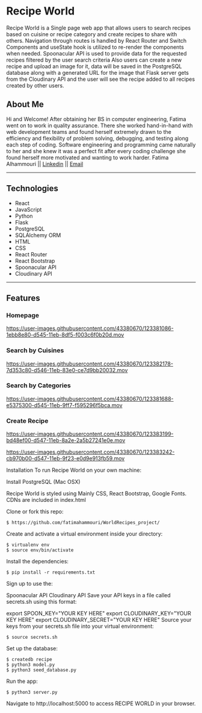 
# Recipe World
Recipe World is a Single page web app that allows users to search recipes based on cuisine or recipe category and  create recipes to share with others.
Navigation through routes is handled by React Router and Switch Components and useState hook is utilized to re-render the components when needed.
Spoonacular API is used to provide data for the requested recipes filtered by the user search criteria Also users can create a new recipe and  upload an image for it, data will be saved in the PostgreSQL database along with a generated URL for the image that Flask server gets from the Cloudinary API and the user will see the recipe added to all recipes created by other users.


## About Me
Hi and Welcome! 
After obtaining her BS in computer engineering, Fatima went on to work in quality assurance. There she worked hand-in-hand with web development teams and found herself extremely drawn to the efficiency and flexibility of problem solving, debugging, and testing along each step of coding. Software engineering and programming came naturally to her and she knew it was a perfect fit after every coding challenge she found herself more motivated and wanting to work harder.
Fatima Alhammouri || [Linkedin](https://www.linkedin.com/in/fatimaalhammouri/) || [Email](fatima.hammouri@gmail.com) 

---
## Technologies
* React
* JavaScript
* Python
* Flask
* PostgreSQL
* SQLAlchemy ORM
* HTML
* CSS
* React Router
* React Bootstrap
* Spoonacular API
* Cloudinary API
---
## Features

### Homepage

https://user-images.githubusercontent.com/43380670/123381086-1ebb8e80-d545-11eb-8df5-f003c6f0b20d.mov



### Search by Cuisines

https://user-images.githubusercontent.com/43380670/123382178-7d353c80-d546-11eb-83e0-ce7d9bb20032.mov



### Search by Categories
 
https://user-images.githubusercontent.com/43380670/123381688-e5375300-d545-11eb-9ff7-f595296f5bca.mov



### Create Recipe

https://user-images.githubusercontent.com/43380670/123383199-bd48ef00-d547-11eb-8a2e-2a5b27241e0e.mov

https://user-images.githubusercontent.com/43380670/123383242-cb970b00-d547-11eb-9f23-e0d9e913fb59.mov



Installation
To run Recipe World on your own machine:

Install PostgreSQL (Mac OSX)

Recipe World is styled using Mainly CSS, React Bootstrap, Google Fonts. CDNs are included in index.html

Clone or fork this repo:
```
$ https://github.com/fatimahammouri/WorldRecipes_project/
```
Create and activate a virtual environment inside your directory:
```
$ virtualenv env
$ source env/bin/activate
```
Install the dependencies:
```
$ pip install -r requirements.txt
```
Sign up to use the:

Spoonacular API
Cloudinary API
Save your API keys in a file called secrets.sh using this format:

export SPOON_KEY="YOUR KEY HERE"
export  CLOUDINARY_KEY="YOUR KEY HERE"
export  CLOUDINARY_SECRET="YOUR KEY HERE"
Source your keys from your secrets.sh file into your virtual environment:
```
$ source secrets.sh
```
Set up the database:
```
$ createdb recipe
$ python3 model.py
$ python3 seed_database.py
```
Run the app:
```
$ python3 server.py
```
Navigate to http://localhost:5000 to access RECIPE WORLD in your browser.







